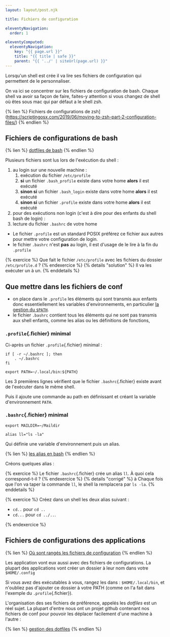 ```yaml
---
layout: layout/post.njk

title: Fichiers de configuration

eleventyNavigation:
  order: 1

eleventyComputed:
  eleventyNavigation:
    key: "{{ page.url }}"
    title: "{{ title | safe }}"
    parent: "{{ '../' | siteUrl(page.url) }}"
---
```


Lorsqu'un shell est crée il va lire ses fichiers de configuration qui permettent de le personnaliser.

On va ici se concentrer sur les fichiers de configuration de bash. Chaque shell va avoir sa façon de faire, faites-y attention si vous changez de shell où êtes sous mac qui par défaut a le shell zsh.

{% lien %}
Fichiers de configurations de zsh](https://scriptingosx.com/2019/06/moving-to-zsh-part-2-configuration-files/)
{% endlien %}

## Fichiers de configurations de bash

{% lien %}
[dotfiles de bash](http://mywiki.wooledge.org/DotFiles)
{% endlien %}

Plusieurs fichiers sont lus lors de l'exécution du shell :

1. au login sur une nouvelle machine :
   1. exécution du fichier `/etc/profile`
   2. **si** un fichier `.bash_profile` existe dans votre home **alors** il est exécuté
   3. **sinon si** un fichier `.bash_login` existe dans votre home **alors** il est exécuté
   4. **sinon si** un fichier `.profile` existe dans votre home **alors** il est exécuté
2. pour des exécutions non login (c'est à dire pour des enfants du shell bash de login) :
3. lecture du fichier `.bashrc` de votre home

- Le fichier `.profile` est un standard POSIX préférez ce fichier aux autres pour mettre votre configuration de login.
- le fichier `.bashrc` n'est **pas** au login, il est d'usage de le lire à la fin du `.profile`

{% exercice %}
Que fait le fichier `/etc/profile` avec les fichiers du dossier `/etc/profile.d` ?
{% endexercice %}
{% details "solution" %}
Il va les exécuter un à un.
{% enddetails %}

## Que mettre dans les fichiers de conf

- on place dans le `.profile` les éléments qui sont transmis aux enfants donc essentiellement les variables d'environnements, en particulier [la gestion du `$PATH`](https://opensource.com/article/17/6/set-path-linux).
- le fichier `.bashrc` contient tous les éléments qui ne sont pas transmis aux shell enfants, comme les alias ou les définitions de fonctions,

### `.profile`{.fichier} minimal

Ci-après un fichier `.profile`{.fichier} minimal :

```sh#
if [ -r ~/.bashrc ]; then
    . ~/.bashrc
fi

export PATH=~/.local/bin:${PATH}

```

Les 3 premières lignes vérifient que le fichier `.bashrc`{.fichier} existe avant de l'exécuter dans le même shell.

Puis il ajoute une commande au path en définissant et créant la variable d'environnement `PATH`.

### `.bashrc`{.fichier} minimal

```sh#
export MAILDIR=~/Maildir

alias ll="ls -la"
```

Qui définie une variable d'environnement puis un alias.

{% lien %}
[les alias en bash](https://debian-facile.org/doc:programmation:bash:alias)
{% endlien %}

Créons quelques alias :

{% exercice %}
Le fichier `.bashrc`{.fichier} crée un alias `ll`. À quoi cela correspond-t-il ?
{% endexercice %}
{% details "corrigé" %}
à Chaque fois que l'on va taper la commande `ll`, le shell la remplacera par `ls -la`.
{% enddetails  %}

{% exercice %}
Créez dans un shell les deux alias suivant :

- `cd..` pour `cd ..`
- `cd...` pour `cd ../..`.

{% endexercice %}

## Fichiers de configurations des applications

{% lien %}
[Où sont rangés les fichiers de configuration](https://wiki.archlinux.org/title/XDG_Base_Directory)
{% endlien %}

Les application vont eux aussi avec des fichiers de configurations. La plupart des applications vont créer un dossier à leur nom dans votre `$HOME/.config`

Si vous avez des exécutables à vous, rangez les dans : `$HOME/.local/bin`, et n'oubliez pas d'ajouter ce dossier à votre PATH (comme on l'a fait dans l'exemple du `.profile`{.fichier}).

L'organisation des ses fichiers de préférence, appelés les _dotfiles_ est un réel sujet. La plupart d'entre nous ont un projet github contenant nos fichiers de conf pour pouvoir les déplacer facilement d'une machine à l'autre :

{% lien %}
[gestion des dotfiles](https://www.youtube.com/watch?v=5oXy6ktYs7I)
{% endlien %}
